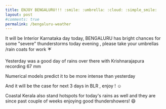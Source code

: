 ```yaml
---
title: ENJOY BENGALURU!!! :smile: :umbrella: :cloud: :simple_smile:
layout: post
#comments: true
permalink: /bengaluru-weather
---
```

It will be Interior Karnataka day today, BENGALURU has bright chances for some "severe" thunderstorms today evening , please take your umbrellas /rain coats for work  ☔

Yesterday was a good day of rains over there with Krishnarajapura recording 67 mm

Numerical models predict it to be more intense than yesterday

And it will be the case for next 3 days in BLR , enjoy !  ☺️

Coastal Kerala also stand hotspots for today's rains as well and they are since past couple of weeks enjoying good thundershowers!  😄
